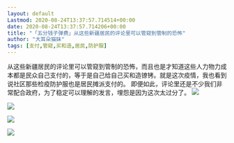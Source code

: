 ```yaml
---
layout: default
Lastmod: 2020-08-24T13:37:57.714514+00:00
date: 2020-08-24T13:37:57.714206+00:00
title: "「五分钱子弹费」从这些新疆居民的评论里可以管窥到管制的恐怖"
author: "大耳朵猫妹"
tags: [支付,管窥,买和造,居民,防护服]
---
```


从这些新疆居民的评论里可以管窥到管制的恐怖，而且也是才知道这些人力物力成本都是民众自己支付的，等于是自己给自己买和造镣铐。就是这次疫情，我也看到说社区那些检疫防护服也是居民摊派支付的。 即便如此，评论里还是不少我们非常配合政府，为了稳定可以理解的发言，埋怨是因为这次太过分了。
![](https://images.weserv.nl/?url=https%3A//pbs.twimg.com/media/EgLiS2PXYAI_NNd%3Fformat%3Djpg%26name%3D360x360)

![](https://images.weserv.nl/?url=https%3A//pbs.twimg.com/media/EgLiS3vXgAAjp91%3Fformat%3Djpg%26name%3D360x360)

![](https://images.weserv.nl/?url=https%3A//pbs.twimg.com/media/EgLiS3SWsAA8tiW%3Fformat%3Djpg%26name%3D360x360)

![](https://images.weserv.nl/?url=https%3A//pbs.twimg.com/media/EgLiS4cXgAArvX8%3Fformat%3Djpg%26name%3D360x360)
